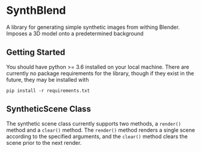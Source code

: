 # SynthBlend
A library for generating simple synthetic images from withing Blender. Imposes a 3D model onto a predetermined background

## Getting Started
You should have python >= 3.6 installed on your local machine. There are currently no package requirements for the library, though if they exist in the future, they may be installed with 
```
pip install -r requirements.txt
```

## SyntheticScene Class
The synthetic scene class currently supports two methods, a ```render()``` method and a ```clear()``` method. The ```render()``` method renders a single scene according to the specified arguments, and the ```clear()``` method clears the scene prior to the next render.